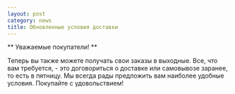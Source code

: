 ```yaml
---
layout: post
category: news
title: Обновленные условия доставки
---
```

** Уважаемые покупатели! **

Теперь вы также можете получать свои заказы в выходные. Все, что вам требуется, - это договориться о доставке или самовывозе заранее, то есть в пятницу.
Мы всегда рады предложить вам наиболее удобные условия. Покупайте с удовольствием!
